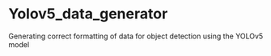 # Yolov5_data_generator
Generating correct formatting of data for object detection using the YOLOv5 model
